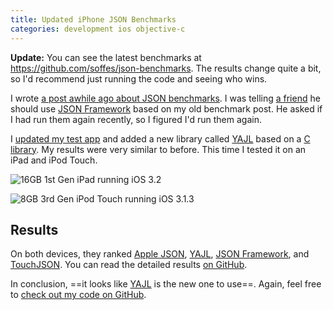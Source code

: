 ```yaml
---
title: Updated iPhone JSON Benchmarks
categories: development ios objective-c
---
```


**Update:** You can see the latest benchmarks at <https://github.com/soffes/json-benchmarks>. The results change quite a bit, so I'd recommend just running the code and seeing who wins.

I wrote [a post awhile ago about JSON benchmarks](http://samsoff.es/posts/iphone-json-benchmarks). I was telling [a friend](http://twitter.com/lukeredpath) he should use [JSON Framework][] based on my old benchmark post. He asked if I had run them again recently, so I figured I'd run them again.

I [updated my test app](http://github.com/soffes/json-benchmarks/commit/18ec5f34a46b8c973aa301fe738753ce52c12f4d) and added a new library called [YAJL][] based on a [C library](http://lloyd.github.com/yajl/). My results were very similar to before. This time I tested it on an iPad and iPod Touch.

![16GB 1st Gen iPad running iOS 3.2](1A1z0X2C0X303Y120m3h2M0N2q1a072w.png)

![8GB 3rd Gen iPod Touch running iOS 3.1.3](2e1X2I3x3a3R3z1q3S3O2J151Z2T3x3s.png)

## Results

On both devices, they ranked [Apple JSON][], [YAJL][], [JSON Framework][], and [TouchJSON][]. You can read the detailed results [on GitHub](http://github.com/soffes/json-benchmarks/blob/18ec5f34a46b8c973aa301fe738753ce52c12f4d/Readme.markdown).

In conclusion, ==it looks like [YAJL][] is the new one to use==. Again, feel free to [check out my code on GitHub](http://github.com/soffes/json-benchmarks).

[TouchJSON]: http://code.google.com/p/touchcode/
[JSON Framework]: http://code.google.com/p/json-framework/
[Apple JSON]: http://samsoff.es/post/parsing-json-with-the-iphones-private-json-framework
[YAJL]: http://github.com/gabriel/yajl-objc
